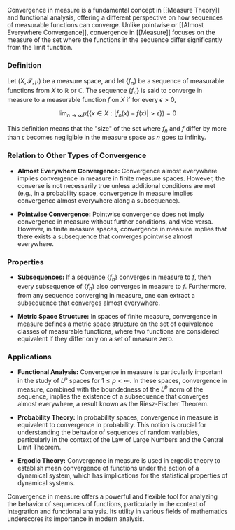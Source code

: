 Convergence in measure is a fundamental concept in [[Measure Theory]] and functional analysis, offering a different perspective on how sequences of measurable functions can converge. Unlike pointwise or [[Almost Everywhere Convergence]], convergence in [[Measure]] focuses on the measure of the set where the functions in the sequence differ significantly from the limit function.

### Definition

Let $(X, \mathcal{F}, \mu)$ be a measure space, and let $\{f_n\}$ be a sequence of measurable functions from $X$ to $\mathbb{R}$ or $\mathbb{C}$. The sequence $\{f_n\}$ is said to converge in measure to a measurable function $f$ on $X$ if for every $\epsilon > 0$,

$$\lim_{n \to \infty} \mu(\{x \in X : |f_n(x) - f(x)| > \epsilon\}) = 0$$

This definition means that the "size" of the set where $f_n$ and $f$ differ by more than $\epsilon$ becomes negligible in the measure space as $n$ goes to infinity.

### Relation to Other Types of Convergence

- **Almost Everywhere Convergence:** Convergence almost everywhere implies convergence in measure in finite measure spaces. However, the converse is not necessarily true unless additional conditions are met (e.g., in a probability space, convergence in measure implies convergence almost everywhere along a subsequence).

- **Pointwise Convergence:** Pointwise convergence does not imply convergence in measure without further conditions, and vice versa. However, in finite measure spaces, convergence in measure implies that there exists a subsequence that converges pointwise almost everywhere.

### Properties

- **Subsequences:** If a sequence $\{f_n\}$ converges in measure to $f$, then every subsequence of $\{f_n\}$ also converges in measure to $f$. Furthermore, from any sequence converging in measure, one can extract a subsequence that converges almost everywhere.

- **Metric Space Structure:** In spaces of finite measure, convergence in measure defines a metric space structure on the set of equivalence classes of measurable functions, where two functions are considered equivalent if they differ only on a set of measure zero.

### Applications

- **Functional Analysis:** Convergence in measure is particularly important in the study of $L^p$ spaces for $1 \leq p < \infty$. In these spaces, convergence in measure, combined with the boundedness of the $L^p$ norm of the sequence, implies the existence of a subsequence that converges almost everywhere, a result known as the Riesz-Fischer Theorem.

- **Probability Theory:** In probability spaces, convergence in measure is equivalent to convergence in probability. This notion is crucial for understanding the behavior of sequences of random variables, particularly in the context of the Law of Large Numbers and the Central Limit Theorem.

- **Ergodic Theory:** Convergence in measure is used in ergodic theory to establish mean convergence of functions under the action of a dynamical system, which has implications for the statistical properties of dynamical systems.

Convergence in measure offers a powerful and flexible tool for analyzing the behavior of sequences of functions, particularly in the context of integration and functional analysis. Its utility in various fields of mathematics underscores its importance in modern analysis.